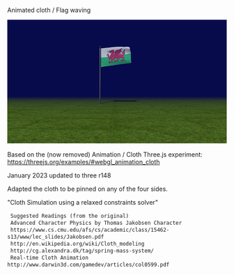 

Animated cloth / Flag waving

![enter image description here](https://github.com/kellycode/flag-waving/raw/main/public_img.jpg)

Based on the (now removed) Animation / Cloth Three.js experiment:
https://threejs.org/examples/#webgl_animation_cloth

January 2023 updated to three r148

Adapted the cloth to be pinned on any of the four sides.

"Cloth Simulation using a relaxed constraints solver"

     Suggested Readings (from the original)
     Advanced Character Physics by Thomas Jakobsen Character
     https://www.cs.cmu.edu/afs/cs/academic/class/15462-s13/www/lec_slides/Jakobsen.pdf
     http://en.wikipedia.org/wiki/Cloth_modeling
     http://cg.alexandra.dk/tag/spring-mass-system/
     Real-time Cloth Animation http://www.darwin3d.com/gamedev/articles/col0599.pdf
